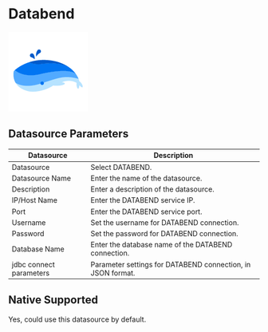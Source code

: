 # Databend

![Databend Datasource](../../../../img/new_ui/dev/datasource/Databend.png)

## Datasource Parameters

|     **Datasource**      | **Description**                                             |
|-------------------------|-------------------------------------------------------------|
| Datasource              | Select DATABEND.                                            |
| Datasource Name         | Enter the name of the datasource.                           |
| Description             | Enter a description of the datasource.                      |
| IP/Host Name            | Enter the DATABEND service IP.                              |
| Port                    | Enter the DATABEND service port.                            |
| Username                | Set the username for DATABEND connection.                   |
| Password                | Set the password for DATABEND connection.                   |
| Database Name           | Enter the database name of the DATABEND connection.         |
| jdbc connect parameters | Parameter settings for DATABEND connection, in JSON format. |

## Native Supported

Yes, could use this datasource by default.
